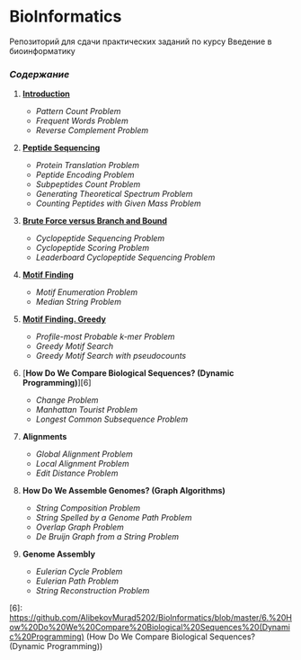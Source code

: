 # BioInformatics
Репозиторий для сдачи практических заданий по курсу Введение в биоинформатику

### _Содержание_

1. [__Introduction__][1]
    * _Pattern Count Problem_
    * _Frequent Words Problem_
    * _Reverse Complement Problem_

2. [__Peptide Sequencing__][2]
    * _Protein Translation Problem_
    * _Peptide Encoding Problem_
    * _Subpeptides Count Problem_
    * _Generating Theoretical Spectrum Problem_
    * _Counting Peptides with Given Mass Problem_

3. [__Brute Force versus Branch and Bound__][3]
    * _Cyclopeptide Sequencing Problem_
    * _Cyclopeptide Scoring Problem_
    * _Leaderboard Cyclopeptide Sequencing Problem_

4. [__Motif Finding__][4]
    * _Motif Enumeration Problem_
    * _Median String Problem_

5. [__Motif Finding. Greedy__][5]
    * _Profile-most Probable k-mer Problem_
    * _Greedy Motif Search_
    * _Greedy Motif Search with pseudocounts_

6. [__How Do We Compare Biological Sequences? (Dynamic Programming)__][6]
    * _Change Problem_
    * _Manhattan Tourist Problem_
    * _Longest Common Subsequence Problem_

7. __Alignments__
    * _Global Alignment Problem_
    * _Local Alignment Problem_
    * _Edit Distance Problem_

8. __How Do We Assemble Genomes? (Graph Algorithms)__
    * _String Composition Problem_
    * _String Spelled by a Genome Path Problem_
    * _Overlap Graph Problem_
    * _De Bruijn Graph from a String Problem_

9. __Genome Assembly__
    * _Eulerian Cycle Problem_
    * _Eulerian Path Problem_
    * _String Reconstruction Problem_
	
<!-- LINKS -->
[1]: https://github.com/AlibekovMurad5202/BioInformatics/blob/master/1.%20Introduction (Introduction)
[2]: https://github.com/AlibekovMurad5202/BioInformatics/blob/master/2.%20Peptide%20Sequencing (Peptide Sequencing)
[3]: https://github.com/AlibekovMurad5202/BioInformatics/blob/master/3.%20Brute%20Force%20versus%20Branch%20and%20Bound (Brute Force versus Branch and Bound)
[4]: https://github.com/AlibekovMurad5202/BioInformatics/blob/master/4.%20Motif%20Finding (Motif Finding)
[5]: https://github.com/AlibekovMurad5202/BioInformatics/blob/master/5.%20Motif%20Finding.%20Greedy (Motif Finding. Greedy)
[6]: https://github.com/AlibekovMurad5202/BioInformatics/blob/master/6.%20How%20Do%20We%20Compare%20Biological%20Sequences%20(Dynamic%20Programming) (How Do We Compare Biological Sequences? (Dynamic Programming))
